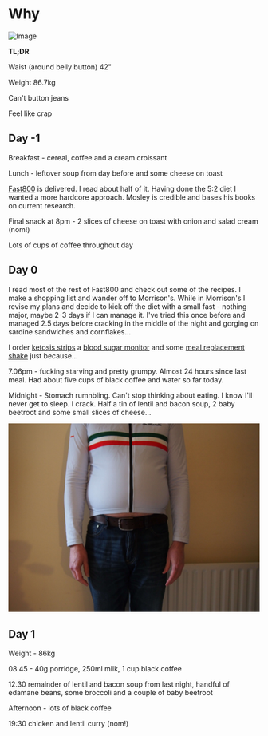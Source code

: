 # Why

![Image](../assets/images/p1.jpg)

**TL;DR**

Waist (around belly button) 42"

Weight 86.7kg

Can't button jeans

Feel like crap

## Day -1

Breakfast - cereal, coffee and a cream croissant 

Lunch - leftover soup from day before and some cheese on toast

[Fast800](https://www.amazon.co.uk/Fast-800-combine-intermittent-long-term/dp/1780723628/ref=sr_1_2?dchild=1&keywords=fast+800&qid=1615143147&sr=8-2) is delivered. I read about half of it. Having done the 5:2 diet I wanted a more hardcore approach. Mosley is credible and bases his books on current research.

Final snack at 8pm - 2 slices of cheese on toast with onion and salad cream (nom!)

Lots of cups of coffee throughout day

## Day 0

I read most of the rest of Fast800 and check out some of the recipes. I make a shopping list and wander off to Morrison's. While in Morrison's I revise my plans and decide to kick off the diet with a small fast - nothing major, maybe 2-3 days if I can manage it. I've tried this once before and managed 2.5 days before cracking in the middle of the night and gorging on sardine sandwiches and cornflakes...

I order [ketosis strips](https://www.amazon.co.uk/gp/product/B084VKSW5G/ref=ppx_yo_dt_b_asin_title_o00_s00?ie=UTF8&psc=1) a [blood sugar monitor](https://www.amazon.co.uk/gp/product/B08146YKWY/ref=ppx_yo_dt_b_asin_title_o00_s00?ie=UTF8&psc=1) and some [meal replacement shake](https://www.amazon.co.uk/gp/product/B0013GKCE4/ref=ppx_yo_dt_b_asin_title_o00_s00?ie=UTF8&psc=1) just because...

7.06pm - fucking starving and pretty grumpy. Almost 24 hours since last meal. Had about five cups of black coffee and water so far today.

Midnight - Stomach rumnbling. Can't stop thinking about eating. I know I'll never get to sleep. I crack. Half a tin of lentil and bacon soup, 2 baby beetroot and some small slices of cheese...

![image](assets\images\p1.jpg)

## Day 1

Weight - 86kg

08.45 - 40g porridge, 250ml milk, 1 cup black coffee

12.30 remainder of lentil and bacon soup from last night, handful of edamane beans, some broccoli and a couple of baby beetroot

Afternoon - lots of black coffee

19:30 chicken and lentil curry (nom!)

